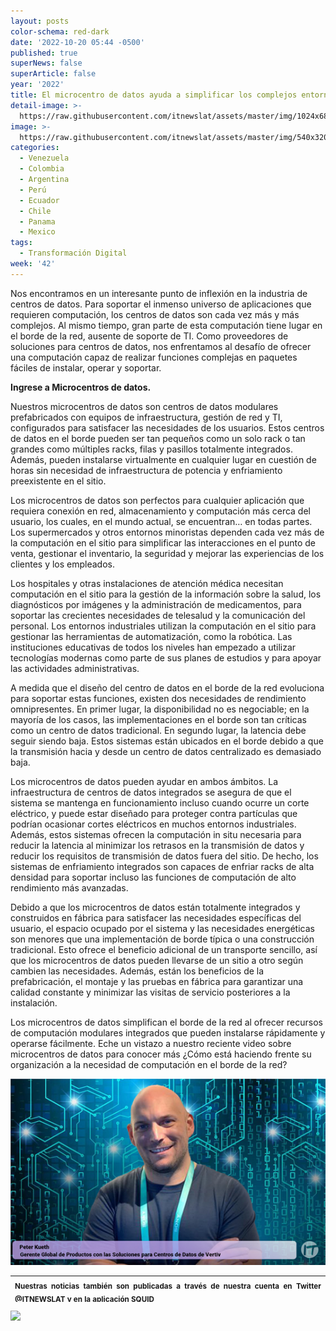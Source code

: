 ```yaml
---
layout: posts
color-schema: red-dark
date: '2022-10-20 05:44 -0500'
published: true
superNews: false
superArticle: false
year: '2022'
title: El microcentro de datos ayuda a simplificar los complejos entornos del borde
detail-image: >-
  https://raw.githubusercontent.com/itnewslat/assets/master/img/1024x680/Peter-Kueth-g.jpg
image: >-
  https://raw.githubusercontent.com/itnewslat/assets/master/img/540x320/Peter-Kueth-p.jpg
categories:
  - Venezuela
  - Colombia
  - Argentina
  - Perú
  - Ecuador
  - Chile
  - Panama
  - Mexico
tags:
  - Transformación Digital
week: '42'
---
```

Nos encontramos en un interesante punto de inflexión en la industria de centros de datos. Para soportar el inmenso universo de aplicaciones que requieren computación, los centros de datos son cada vez más y más complejos. Al mismo tiempo, gran parte de esta computación tiene lugar en el borde de la red, ausente de soporte de TI. Como proveedores de soluciones para centros de datos, nos enfrentamos al desafío de ofrecer una computación capaz de realizar funciones complejas en paquetes fáciles de instalar, operar y soportar.
 
**Ingrese a Microcentros de datos.**

Nuestros microcentros de datos son centros de datos modulares prefabricados con equipos de infraestructura, gestión de red y TI, configurados para satisfacer las necesidades de los usuarios. Estos centros de datos en el borde pueden ser tan pequeños como un solo rack o tan grandes como múltiples racks, filas y pasillos totalmente integrados. Además, pueden instalarse virtualmente en cualquier lugar en cuestión de horas sin necesidad de infraestructura de potencia y enfriamiento preexistente en el sitio.
 
Los microcentros de datos son perfectos para cualquier aplicación que requiera conexión en red, almacenamiento y computación más cerca del usuario, los cuales, en el mundo actual, se encuentran… en todas partes. Los supermercados y otros entornos minoristas dependen cada vez más de la computación en el sitio para simplificar las interacciones en el punto de venta, gestionar el inventario, la seguridad y mejorar las experiencias de los clientes y los empleados.
 
Los hospitales y otras instalaciones de atención médica necesitan computación en el sitio para la gestión de la información sobre la salud, los diagnósticos por imágenes y la administración de medicamentos, para soportar las crecientes necesidades de telesalud y la comunicación del personal. Los entornos industriales utilizan la computación en el sitio para gestionar las herramientas de automatización, como la robótica. Las instituciones educativas de todos los niveles han empezado a utilizar tecnologías modernas como parte de sus planes de estudios y para apoyar las actividades administrativas.
 
A medida que el diseño del centro de datos en el borde de la red evoluciona para soportar estas funciones, existen dos necesidades de rendimiento omnipresentes. En primer lugar, la disponibilidad no es negociable; en la mayoría de los casos, las implementaciones en el borde son tan críticas como un centro de datos tradicional. En segundo lugar, la latencia debe seguir siendo baja. Estos sistemas están ubicados en el borde debido a que la transmisión hacia y desde un centro de datos centralizado es demasiado baja.
 
Los microcentros de datos pueden ayudar en ambos ámbitos. La infraestructura de centros de datos integrados se asegura de que el sistema se mantenga en funcionamiento incluso cuando ocurre un corte eléctrico, y puede estar diseñado para proteger contra partículas que podrían ocasionar cortes eléctricos en muchos entornos industriales. Además, estos sistemas ofrecen la computación in situ necesaria para reducir la latencia al minimizar los retrasos en la transmisión de datos y reducir los requisitos de transmisión de datos fuera del sitio. De hecho, los sistemas de enfriamiento integrados son capaces de enfriar racks de alta densidad para soportar incluso las funciones de computación de alto rendimiento más avanzadas.
 
Debido a que los microcentros de datos están totalmente integrados y construidos en fábrica para satisfacer las necesidades específicas del usuario, el espacio ocupado por el sistema y las necesidades energéticas son menores que una implementación de borde típica o una construcción tradicional. Esto ofrece el beneficio adicional de un transporte sencillo, así que los microcentros de datos pueden llevarse de un sitio a otro según cambien las necesidades. Además, están los beneficios de la prefabricación, el montaje y las pruebas en fábrica para garantizar una calidad constante y minimizar las visitas de servicio posteriores a la instalación.
 
Los microcentros de datos simplifican el borde de la red al ofrecer recursos de computación modulares integrados que pueden instalarse rápidamente y operarse fácilmente. Eche un vistazo a nuestro reciente video sobre microcentros de datos para conocer más ¿Cómo está haciendo frente su organización a la necesidad de computación en el borde de la red?

![](https://raw.githubusercontent.com/itnewslat/assets/master/img/540x320/Peter-Kueth-p.jpg)

<table style="height: 42px;" width="569">
<tbody>
<tr>
<td style="text-align: justify;"><sub><strong>Nuestras noticias también son publicadas a través de nuestra cuenta en Twitter <a href="https://twitter.com/itnewslat?lang=es">@ITNEWSLAT</a> y en la aplicación <a href="https://squidapp.co/en/">SQUID</a></strong></sub></td>
</tr>
</tbody>
</table>

<img src="https://tracker.metricool.com/c3po.jpg?hash=56f88a41e39ab42c063cc51676587a04"/>